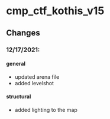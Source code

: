 # cmp_ctf_kothis_v15

## Changes

### 12/17/2021:

#### general
- updated arena file
- added levelshot

#### structural
- added lighting to the map


